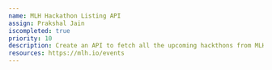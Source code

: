 ```yaml
---
name: MLH Hackathon Listing API
assign: Prakshal Jain
iscompleted: true
priority: 10
description: Create an API to fetch all the upcoming hackthons from MLH Website into JSON data
resources: https://mlh.io/events
---
```

